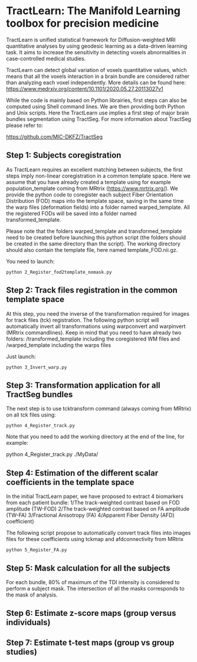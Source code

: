 # TractLearn: The Manifold Learning toolbox for precision medicine

TractLearn is unified statistical framework for Diffusion-weighted MRI quantitative analyses by using geodesic learning as a data-driven learning task. It aims to increase the sensitivity in detecting voxels abnormalities in case-controlled medical studies. 

TractLearn can detect global variation of voxels quantitative values, which means that all the voxels interaction in a brain bundle are considered rather than analyzing each voxel independently. More details can be found here: https://www.medrxiv.org/content/10.1101/2020.05.27.20113027v1

While the code is mainly based on Python librairies, first steps can also be computed using Shell command lines. We are then providing both Python and Unix scripts.
Here the TractLearn use implies a first step of major brain bundles segmentation using TractSeg. For more information about TractSeg please refer to:

https://github.com/MIC-DKFZ/TractSeg

## Step 1: Subjects coregistration

As TractLearn requires an excellent matching between subjects, the first steps imply non-linear coregistration in a common template space. 
Here we assume that you have already created a template using for example population_template coming from MRtrix (https://www.mrtrix.org/).
We provide the python code to coregister each subject Fiber Orientation Distribution (FOD) maps into the template space, saving in the same time the warp files (deformation fields) into a folder named warped_template. All the registered FODs will be saved into a folder named transformed_template.

Please note that the folders warped_template and transformed_template need to be created before launching this python script (the folders should be created in the same directory than the script). The working directory should also contain the template file, here named template_FOD.nii.gz.

You need to launch:
```
python 2_Register_fod2template_nomask.py
```

## Step 2: Track files registration in the common template space

At this step, you need the inverse of the transformation required for images for track files (tck) registration. The following python script will automatically invert all transformations using warpconvert and warpinvert (MRtrix commandlines). Keep in mind that you need to have already two folders: /transformed_template including the coregistered WM files and /warped_template including the warps files

Just launch:

```
python 3_Invert_warp.py
```

## Step 3: Transformation application for all TractSeg bundles

The next step is to use tcktransform command (always coming from MRtrix) on all tck files using:
```
python 4_Register_track.py
```

Note that you need to add the working directory at the end of the line, for example:

python 4_Register_track.py ./MyData/

## Step 4: Estimation of the different scalar coefficients in the template space

In the initial TractLearn paper, we have proposed to extract 4 biomarkers from each patient bundle:
1/The track-weighted contrast based on FOD amplitude (TW-FOD)
2/The track-weighted contrast based on FA amplitude (TW-FA)
3/Fractional Anisotropy (FA)
4/Apparent Fiber Density (AFD) coefficient) 

The following script propose to automatically convert track files into images files for these coefficients using tckmap and afdconnectivity from MRtrix 

```
python 5_Register_FA.py
```



## Step 5: Mask calculation for all the subjects

For each bundle, 80% of maximum of the TDI intensity is considered to perform a subject mask. 
The intersection of all the masks corresponds to the mask of analysis.

## Step 6: Estimate z-score maps (group versus individuals)

## Step 7: Estimate t-test maps (group vs group studies)
